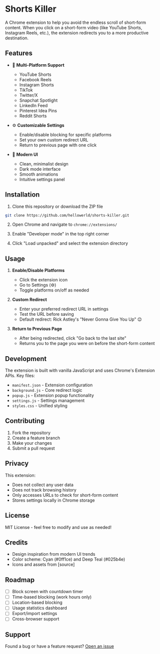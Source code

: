# Shorts Killer

A Chrome extension to help you avoid the endless scroll of short-form content. When you click on a short-form video (like YouTube Shorts, Instagram Reels, etc.), the extension redirects you to a more productive destination.

## Features

- 🎯 **Multi-Platform Support**

  - YouTube Shorts
  - Facebook Reels
  - Instagram Shorts
  - TikTok
  - Twitter/X
  - Snapchat Spotlight
  - LinkedIn Feed
  - Pinterest Idea Pins
  - Reddit Shorts

- ⚙️ **Customizable Settings**

  - Enable/disable blocking for specific platforms
  - Set your own custom redirect URL
  - Return to previous page with one click

- 🎨 **Modern UI**
  - Clean, minimalist design
  - Dark mode interface
  - Smooth animations
  - Intuitive settings panel

## Installation

1. Clone this repository or download the ZIP file

```bash
git clone https://github.com/hellowerld/shorts-killer.git
```

2. Open Chrome and navigate to `chrome://extensions/`

3. Enable "Developer mode" in the top right corner

4. Click "Load unpacked" and select the extension directory

## Usage

1. **Enable/Disable Platforms**

   - Click the extension icon
   - Go to Settings (⚙️)
   - Toggle platforms on/off as needed

2. **Custom Redirect**

   - Enter your preferred redirect URL in settings
   - Test the URL before saving
   - Default redirect: Rick Astley's "Never Gonna Give You Up" 😉

3. **Return to Previous Page**
   - After being redirected, click "Go back to the last site"
   - Returns you to the page you were on before the short-form content

## Development

The extension is built with vanilla JavaScript and uses Chrome's Extension APIs. Key files:

- `manifest.json` - Extension configuration
- `background.js` - Core redirect logic
- `popup.js` - Extension popup functionality
- `settings.js` - Settings management
- `styles.css` - Unified styling

## Contributing

1. Fork the repository
2. Create a feature branch
3. Make your changes
4. Submit a pull request

## Privacy

This extension:

- Does not collect any user data
- Does not track browsing history
- Only accesses URLs to check for short-form content
- Stores settings locally in Chrome storage

## License

MIT License - feel free to modify and use as needed!

## Credits

- Design inspiration from modern UI trends
- Color scheme: Cyan (#0ff1ce) and Deep Teal (#025b4e)
- Icons and assets from [source]

## Roadmap

- [ ] Block screen with countdown timer
- [ ] Time-based blocking (work hours only)
- [ ] Location-based blocking
- [ ] Usage statistics dashboard
- [ ] Export/import settings
- [ ] Cross-browser support

## Support

Found a bug or have a feature request? [Open an issue](https://github.com/username/shorts-killer/issues)
